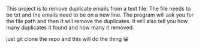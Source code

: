 This project is to remove duplicate emails from a text file.
The file needs to be txt and the emails need to be on a new line.
The program will ask you for the file path and then it will remove the duplicates.
It will also tell you how many duplicates it found and how many it removed.

just git clone the repo and this will do the thing 😀
